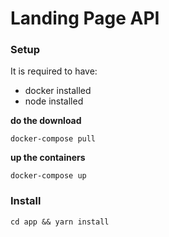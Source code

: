 # Landing Page API

### Setup

It is required to have:
- docker installed
- node installed

**do the download**

```docker-compose pull```

**up the containers**

```docker-compose up```


### Install

```cd app && yarn install```